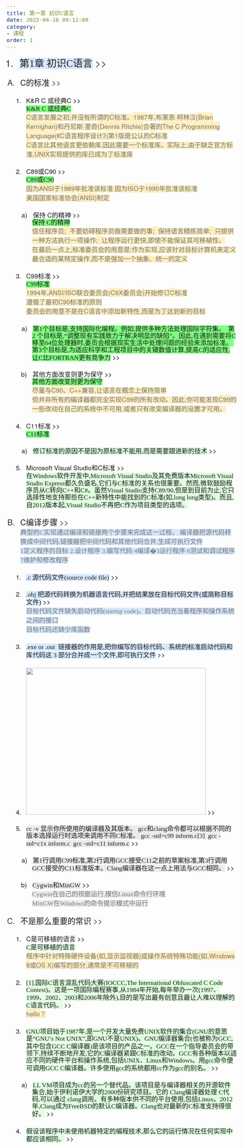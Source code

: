 ```yaml
---
title: 第一章 初识C语言
date: 2022-04-16 09:12:00
category: 
- 课程
order: 1
---
```


<html><head><meta http-equiv="Content-Type" content="text/html; charset=utf-8" /><meta http-equiv="Content-Style-Type" content="text/css" /><meta name="generator" content="Aspose.Words for .NET 22.1.0" /><title></title></head><body style="font-family:'Helvetica Neue'; font-size:13pt"><div><ol type="1" style="margin:0pt; padding-left:0pt"><li style="margin-left:20pt; line-height:110%; padding-left:6.5pt; font-size:20pt; color:#323232"><a name="_Ref4ECD515A"><span style="font-family:'Times New Roman'; background-color:#d6e8ff">第</span><span style="font-family:Georgia; background-color:#d6e8ff">1</span><span style="font-family:'Times New Roman'; background-color:#d6e8ff">章 初识</span><span style="font-family:Georgia; background-color:#d6e8ff">C</span><span style="font-family:'Times New Roman'; background-color:#d6e8ff">语言</span></a><a href="marginnote3app://note/D25E6F69-4398-4507-AFFD-6D6C4ECD515A" style="text-decoration:none"><span style="font-family:'Times New Roman'; color:#323232; -aw-import:spaces">&#xa0;</span><span style="color:#323232">&gt;&gt;</span></a><span style="-aw-bookmark-end:_Ref4ECD515A"></span></li></ol><p style="margin-top:0pt; margin-left:16pt; margin-bottom:0pt"><span style="color:#737373; -aw-import:ignore">&#xa0;</span></p><ol type="A" style="margin:0pt; padding-left:0pt"><li style="margin-left:21.5pt; line-height:110%; padding-left:6.5pt; font-size:16pt; color:#323232"><a name="_RefE2BA9BDF"><span>C</span><span style="font-family:'Times New Roman'">的标准</span></a><a href="marginnote3app://note/B4565C61-6184-4C97-B428-04A6E2BA9BDF" style="text-decoration:none"><span style="font-family:'Times New Roman'; color:#323232; -aw-import:spaces">&#xa0;</span><span style="color:#323232">&gt;&gt;</span></a><span style="-aw-bookmark-end:_RefE2BA9BDF"></span></li></ol><p style="margin-top:0pt; margin-left:28pt; margin-bottom:0pt"><span style="color:#737373; -aw-import:ignore">&#xa0;</span></p><ol type="1" style="margin:0pt; padding-left:0pt"><li style="margin-left:33.5pt; line-height:110%; padding-left:6.5pt"><a name="_RefD5042A37"><span>K&amp;R C </span><span style="font-family:'Times New Roman'">或经典</span><span>C</span></a><a href="marginnote3app://note/3596583F-6749-4A12-B408-AB43D5042A37" style="text-decoration:none"><span style="color:#000000; -aw-import:spaces">&#xa0;</span><span style="color:#000000">&gt;&gt;</span></a><br /><span style="font-family:Georgia; background-color:#7fff7f">K&amp;R C </span><span style="font-family:'Times New Roman'; background-color:#7fff7f">或经典</span><span style="font-family:Georgia; background-color:#7fff7f">C</span><span style="-aw-bookmark-end:_RefD5042A37"></span></li></ol><p style="margin-top:0pt; margin-left:40pt; margin-bottom:0pt"><span style="color:#737373; background-color:#ffeebf">C</span><span style="font-family:'Times New Roman'; color:#737373; background-color:#ffeebf">语言发展之初</span><span style="color:#737373; background-color:#ffeebf">,</span><span style="font-family:'Times New Roman'; color:#737373; background-color:#ffeebf">并没有所谓的</span><span style="color:#737373; background-color:#ffeebf">C</span><span style="font-family:'Times New Roman'; color:#737373; background-color:#ffeebf">标准。</span><span style="color:#737373; background-color:#ffeebf">1987</span><span style="font-family:'Times New Roman'; color:#737373; background-color:#ffeebf">年</span><span style="color:#737373; background-color:#ffeebf">,</span><span style="font-family:'Times New Roman'; color:#737373; background-color:#ffeebf">布莱恩</span><span style="color:#737373; background-color:#ffeebf">·</span><span style="font-family:'Times New Roman'; color:#737373; background-color:#ffeebf">柯林汉</span><span style="color:#737373; background-color:#ffeebf">(Brian Kernighan)</span><span style="font-family:'Times New Roman'; color:#737373; background-color:#ffeebf">和丹尼斯</span><span style="color:#737373; background-color:#ffeebf">·</span><span style="font-family:'Times New Roman'; color:#737373; background-color:#ffeebf">里奇</span><span style="color:#737373; background-color:#ffeebf">(Dennis Ritchie)</span><span style="font-family:'Times New Roman'; color:#737373; background-color:#ffeebf">合著的</span><span style="color:#737373; background-color:#ffeebf">The C Programming Language(</span><span style="font-family:'Times New Roman'; color:#737373; background-color:#ffeebf">《</span><span style="color:#737373; background-color:#ffeebf">C</span><span style="font-family:'Times New Roman'; color:#737373; background-color:#ffeebf">语言程序设计》</span><span style="color:#737373; background-color:#ffeebf">)</span><span style="font-family:'Times New Roman'; color:#737373; background-color:#ffeebf">第</span><span style="color:#737373; background-color:#ffeebf">1</span><span style="font-family:'Times New Roman'; color:#737373; background-color:#ffeebf">版是公认的</span><span style="color:#737373; background-color:#ffeebf">C</span><span style="font-family:'Times New Roman'; color:#737373; background-color:#ffeebf">标准</span><br /><span style="color:#737373; background-color:#ffeebf">C</span><span style="font-family:'Times New Roman'; color:#737373; background-color:#ffeebf">语言比其他语言更依赖库</span><span style="color:#737373; background-color:#ffeebf">,</span><span style="font-family:'Times New Roman'; color:#737373; background-color:#ffeebf">因此需要一个标准库。实际上</span><span style="color:#737373; background-color:#ffeebf">,</span><span style="font-family:'Times New Roman'; color:#737373; background-color:#ffeebf">由于缺乏官方标准</span><span style="color:#737373; background-color:#ffeebf">,UNIX</span><span style="font-family:'Times New Roman'; color:#737373; background-color:#ffeebf">实现提供的库已成为了标准库</span></p><p style="margin-top:0pt; margin-left:40pt; margin-bottom:0pt"><span style="color:#737373; -aw-import:ignore">&#xa0;</span></p><ol start="2" type="1" style="margin:0pt; padding-left:0pt"><li style="margin-left:33.5pt; line-height:110%; padding-left:6.5pt"><a name="_RefE8EA8F6D"><span>C89</span><span style="font-family:'Times New Roman'">或</span><span>C90</span></a><a href="marginnote3app://note/C616C18C-EAD5-48C7-83EA-98FEE8EA8F6D" style="text-decoration:none"><span style="color:#000000; -aw-import:spaces">&#xa0;</span><span style="color:#000000">&gt;&gt;</span></a><br /><span style="font-family:Georgia; background-color:#7fff7f">C89</span><span style="font-family:'Times New Roman'; background-color:#7fff7f">或</span><span style="font-family:Georgia; background-color:#7fff7f">C90</span><span style="-aw-bookmark-end:_RefE8EA8F6D"></span></li></ol><p style="margin-top:0pt; margin-left:40pt; margin-bottom:0pt"><span style="font-family:'Times New Roman'; color:#737373; background-color:#ffeebf">因为</span><span style="color:#737373; background-color:#ffeebf">ANSI</span><span style="font-family:'Times New Roman'; color:#737373; background-color:#ffeebf">于</span><span style="color:#737373; background-color:#ffeebf">1989</span><span style="font-family:'Times New Roman'; color:#737373; background-color:#ffeebf">年批准该标准 因为</span><span style="color:#737373; background-color:#ffeebf">ISO</span><span style="font-family:'Times New Roman'; color:#737373; background-color:#ffeebf">于</span><span style="color:#737373; background-color:#ffeebf">1990</span><span style="font-family:'Times New Roman'; color:#737373; background-color:#ffeebf">年批准该标准</span><br /><span style="font-family:'Times New Roman'; color:#737373; background-color:#ffeebf">美国国家标准协会</span><span style="color:#737373; background-color:#ffeebf">(ANSI)</span><span style="font-family:'Times New Roman'; color:#737373; background-color:#ffeebf">制定 </span></p><p style="margin-top:0pt; margin-left:40pt; margin-bottom:0pt"><span style="color:#737373; -aw-import:ignore">&#xa0;</span></p><p style="margin-top:0pt; margin-left:52pt; margin-bottom:0pt; text-indent:-21.6pt; line-height:110%; -aw-import:list-item; -aw-list-level-number:3; -aw-list-number-format:'%3)'; -aw-list-number-styles:'lowerLetter'; -aw-list-number-values:'1'; -aw-list-padding-sml:11.5pt"><span style="-aw-import:ignore"><span>a)</span><span style="width:11.5pt; font:7pt 'Times New Roman'; display:inline-block; -aw-import:spaces">&#xa0;&#xa0;&#xa0;&#xa0;&#xa0;&#xa0;&#xa0; </span></span><a name="_Ref44862C68"><span style="font-family:'Times New Roman'">保持 </span><span>C</span><span style="font-family:'Times New Roman'">的精神</span></a><a href="marginnote3app://note/12722B81-E00A-4EF6-B458-2E2544862C68" style="text-decoration:none"><span style="font-family:'Times New Roman'; color:#000000; -aw-import:spaces">&#xa0;</span><span style="color:#000000">&gt;&gt;</span></a><br /><span style="font-family:'Times New Roman'; background-color:#7fff7f">保持 </span><span style="font-family:Georgia; background-color:#7fff7f">C</span><span style="font-family:'Times New Roman'; background-color:#7fff7f">的精神</span><span style="-aw-bookmark-end:_Ref44862C68"></span></p><p style="margin-top:0pt; margin-left:52pt; margin-bottom:0pt"><span style="font-family:'Times New Roman'; color:#737373; background-color:#ffeebf">信任程序员</span><span style="color:#737373; background-color:#ffeebf">;</span><span style="color:#737373; background-color:#ffeebf; -aw-import:spaces">&#xa0; </span><span style="font-family:'Times New Roman'; color:#737373; background-color:#ffeebf">不要妨碍程序员做需要做的事</span><span style="color:#737373; background-color:#ffeebf">;</span><span style="color:#737373; background-color:#ffeebf; -aw-import:spaces">&#xa0; </span><span style="font-family:'Times New Roman'; color:#737373; background-color:#ffeebf">保持语言精练简单</span><span style="color:#737373; background-color:#ffeebf">;</span><span style="color:#737373; background-color:#ffeebf; -aw-import:spaces">&#xa0; </span><span style="font-family:'Times New Roman'; color:#737373; background-color:#ffeebf">只提供一种方法执行一项操作</span><span style="color:#737373; background-color:#ffeebf">;</span><span style="color:#737373; background-color:#ffeebf; -aw-import:spaces">&#xa0; </span><span style="font-family:'Times New Roman'; color:#737373; background-color:#ffeebf">让程序运行更快</span><span style="color:#737373; background-color:#ffeebf">,</span><span style="font-family:'Times New Roman'; color:#737373; background-color:#ffeebf">即使不能保证其可移植性。</span><br /><span style="font-family:'Times New Roman'; color:#737373; background-color:#ffeebf">在最后一点上</span><span style="color:#737373; background-color:#ffeebf">,</span><span style="font-family:'Times New Roman'; color:#737373; background-color:#ffeebf">标准委员会的用意是</span><span style="color:#737373; background-color:#ffeebf">:</span><span style="font-family:'Times New Roman'; color:#737373; background-color:#ffeebf">作为实现</span><span style="color:#737373; background-color:#ffeebf">,</span><span style="font-family:'Times New Roman'; color:#737373; background-color:#ffeebf">应该针对目标计算机来定义最合适的某特定操作</span><span style="color:#737373; background-color:#ffeebf">,</span><span style="font-family:'Times New Roman'; color:#737373; background-color:#ffeebf">而不是强加一个抽象、统一的定义</span></p><p style="margin-top:0pt; margin-left:52pt; margin-bottom:0pt"><span style="color:#737373; -aw-import:ignore">&#xa0;</span></p><ol start="3" type="1" style="margin:0pt; padding-left:0pt"><li style="margin-left:33.5pt; line-height:110%; padding-left:6.5pt"><a name="_Ref8D562617"><span>C99</span><span style="font-family:'Times New Roman'">标准</span></a><a href="marginnote3app://note/AC2F5A8E-45BD-4BFE-9DCC-56008D562617" style="text-decoration:none"><span style="font-family:'Times New Roman'; color:#000000; -aw-import:spaces">&#xa0;</span><span style="color:#000000">&gt;&gt;</span></a><br /><span style="font-family:Georgia; background-color:#7fff7f">C99</span><span style="font-family:'Times New Roman'; background-color:#7fff7f">标准</span><span style="-aw-bookmark-end:_Ref8D562617"></span></li></ol><p style="margin-top:0pt; margin-left:40pt; margin-bottom:0pt"><span style="color:#737373; background-color:#ffeebf">1994</span><span style="font-family:'Times New Roman'; color:#737373; background-color:#ffeebf">年</span><span style="color:#737373; background-color:#ffeebf">,ANSI/ISO</span><span style="font-family:'Times New Roman'; color:#737373; background-color:#ffeebf">联合委员会</span><span style="color:#737373; background-color:#ffeebf">(C9X</span><span style="font-family:'Times New Roman'; color:#737373; background-color:#ffeebf">委员会</span><span style="color:#737373; background-color:#ffeebf">)</span><span style="font-family:'Times New Roman'; color:#737373; background-color:#ffeebf">开始修订</span><span style="color:#737373; background-color:#ffeebf">C</span><span style="font-family:'Times New Roman'; color:#737373; background-color:#ffeebf">标准</span><br /><span style="font-family:'Times New Roman'; color:#737373; background-color:#ffeebf">遵循了最初</span><span style="color:#737373; background-color:#ffeebf">C90</span><span style="font-family:'Times New Roman'; color:#737373; background-color:#ffeebf">标准的原则</span><br /><span style="font-family:'Times New Roman'; color:#737373; background-color:#ffeebf">委员会的用意不是在</span><span style="color:#737373; background-color:#ffeebf">C</span><span style="font-family:'Times New Roman'; color:#737373; background-color:#ffeebf">语言中添加新特性</span><span style="color:#737373; background-color:#ffeebf">,</span><span style="font-family:'Times New Roman'; color:#737373; background-color:#ffeebf">而是为了达到新的目标</span></p><p style="margin-top:0pt; margin-left:40pt; margin-bottom:0pt"><span style="color:#737373; -aw-import:ignore">&#xa0;</span></p><p style="margin-top:0pt; margin-left:52pt; margin-bottom:0pt; text-indent:-21.6pt; line-height:110%; -aw-import:list-item; -aw-list-level-number:3; -aw-list-number-format:'%3)'; -aw-list-number-styles:'lowerLetter'; -aw-list-number-values:'1'; -aw-list-padding-sml:11.5pt"><span style="-aw-import:ignore"><span>a)</span><span style="width:11.5pt; font:7pt 'Times New Roman'; display:inline-block; -aw-import:spaces">&#xa0;&#xa0;&#xa0;&#xa0;&#xa0;&#xa0;&#xa0; </span></span><a name="_Ref22A32668"><span style="font-family:'Times New Roman'; background-color:#7fff7f">第</span><span style="font-family:Georgia; background-color:#7fff7f">1</span><span style="font-family:'Times New Roman'; background-color:#7fff7f">个目标是</span><span style="font-family:Georgia; background-color:#7fff7f">,</span><span style="font-family:'Times New Roman'; background-color:#7fff7f">支持国际化编程。例如</span><span style="font-family:Georgia; background-color:#7fff7f">,</span><span style="font-family:'Times New Roman'; background-color:#7fff7f">提供多种方法处理国际字符集。</span><span style="font-family:'Times New Roman'; background-color:#7fff7f; -aw-import:spaces">&#xa0; </span><span style="font-family:'Times New Roman'; background-color:#7fff7f">第</span><span style="font-family:Georgia; background-color:#7fff7f">2 </span><span style="font-family:'Times New Roman'; background-color:#7fff7f">个目标是</span><span style="font-family:Georgia; background-color:#7fff7f">,“</span><span style="font-family:'Times New Roman'; background-color:#7fff7f">调整现有实践致力于解决明显的缺陷</span><span style="font-family:Georgia; background-color:#7fff7f">”</span><span style="font-family:'Times New Roman'; background-color:#7fff7f">。因此</span><span style="font-family:Georgia; background-color:#7fff7f">,</span><span style="font-family:'Times New Roman'; background-color:#7fff7f">在遇到需要将</span><span style="font-family:Georgia; background-color:#7fff7f">C </span><span style="font-family:'Times New Roman'; background-color:#7fff7f">移至</span><span style="font-family:Georgia; background-color:#7fff7f">64</span><span style="font-family:'Times New Roman'; background-color:#7fff7f">位处理器时</span><span style="font-family:Georgia; background-color:#7fff7f">,</span><span style="font-family:'Times New Roman'; background-color:#7fff7f">委员会根据现实生活中处理问题的经验来添加标准。</span><span style="font-family:'Times New Roman'; background-color:#7fff7f; -aw-import:spaces">&#xa0; </span><span style="font-family:'Times New Roman'; background-color:#7fff7f">第</span><span style="font-family:Georgia; background-color:#7fff7f">3</span><span style="font-family:'Times New Roman'; background-color:#7fff7f">个目标是</span><span style="font-family:Georgia; background-color:#7fff7f">,</span><span style="font-family:'Times New Roman'; background-color:#7fff7f">为适应科学和工程项目中的关键数值计算</span><span style="font-family:Georgia; background-color:#7fff7f">,</span><span style="font-family:'Times New Roman'; background-color:#7fff7f">提高</span><span style="font-family:Georgia; background-color:#7fff7f">C</span><span style="font-family:'Times New Roman'; background-color:#7fff7f">的适应性</span><span style="font-family:Georgia; background-color:#7fff7f">, </span><span style="font-family:'Times New Roman'; background-color:#7fff7f">让</span><span style="font-family:Georgia; background-color:#7fff7f">C</span><span style="font-family:'Times New Roman'; background-color:#7fff7f">比</span><span style="font-family:Georgia; background-color:#7fff7f">FORTRAN</span><span style="font-family:'Times New Roman'; background-color:#7fff7f">更有竞争力</span></a><a href="marginnote3app://note/D2CD832F-B02E-473A-811A-B1EA22A32668" style="text-decoration:none"><span style="font-family:'Times New Roman'; color:#000000; -aw-import:spaces">&#xa0;</span><span style="color:#000000">&gt;&gt;</span></a><span style="-aw-bookmark-end:_Ref22A32668"></span></p><p style="margin-top:0pt; margin-left:52pt; margin-bottom:0pt"><span style="color:#737373; -aw-import:ignore">&#xa0;</span></p><p style="margin-top:0pt; margin-left:52pt; margin-bottom:0pt; text-indent:-22.33pt; line-height:110%; -aw-import:list-item; -aw-list-level-number:3; -aw-list-number-format:'%3)'; -aw-list-number-styles:'lowerLetter'; -aw-list-number-values:'2'; -aw-list-padding-sml:11.5pt"><span style="-aw-import:ignore"><span>b)</span><span style="width:11.5pt; font:7pt 'Times New Roman'; display:inline-block; -aw-import:spaces">&#xa0;&#xa0;&#xa0;&#xa0;&#xa0;&#xa0;&#xa0; </span></span><a name="_Ref8CD19E2C"><span style="font-family:'Times New Roman'">其他方面改变则更为保守</span></a><a href="marginnote3app://note/ABA0A418-9E71-4724-8256-A46B8CD19E2C" style="text-decoration:none"><span style="font-family:'Times New Roman'; color:#000000; -aw-import:spaces">&#xa0;</span><span style="color:#000000">&gt;&gt;</span></a><br /><span style="font-family:'Times New Roman'; background-color:#7fff7f">其他方面改变则更为保守</span><span style="-aw-bookmark-end:_Ref8CD19E2C"></span></p><p style="margin-top:0pt; margin-left:52pt; margin-bottom:0pt"><span style="font-family:'Times New Roman'; color:#737373; background-color:#ffeebf">尽量与</span><span style="color:#737373; background-color:#ffeebf">C90</span><span style="font-family:'Times New Roman'; color:#737373; background-color:#ffeebf">、</span><span style="color:#737373; background-color:#ffeebf">C++</span><span style="font-family:'Times New Roman'; color:#737373; background-color:#ffeebf">兼容</span><span style="color:#737373; background-color:#ffeebf">,</span><span style="font-family:'Times New Roman'; color:#737373; background-color:#ffeebf">让语言在概念上保持简单</span><br /><span style="font-family:'Times New Roman'; color:#737373; background-color:#ffeebf">但并非所有的编译器都完全实现</span><span style="color:#737373; background-color:#ffeebf">C99</span><span style="font-family:'Times New Roman'; color:#737373; background-color:#ffeebf">的所有改动。因此</span><span style="color:#737373; background-color:#ffeebf">,</span><span style="font-family:'Times New Roman'; color:#737373; background-color:#ffeebf">你可能发现</span><span style="color:#737373; background-color:#ffeebf">C99</span><span style="font-family:'Times New Roman'; color:#737373; background-color:#ffeebf">的一些改动在自己的系统中不可用</span><span style="color:#737373; background-color:#ffeebf">,</span><span style="font-family:'Times New Roman'; color:#737373; background-color:#ffeebf">或者只有改变编译器的设置才可用。</span></p><p style="margin-top:0pt; margin-left:52pt; margin-bottom:0pt"><span style="color:#737373; -aw-import:ignore">&#xa0;</span></p><ol start="4" type="1" style="margin:0pt; padding-left:0pt"><li style="margin-left:33.5pt; line-height:110%; padding-left:6.5pt"><a name="_Ref4C73ECB9"><span>C11</span><span style="font-family:'Times New Roman'">标准</span></a><a href="marginnote3app://note/671AF0B7-B531-4D78-AC85-0AF64C73ECB9" style="text-decoration:none"><span style="font-family:'Times New Roman'; color:#000000; -aw-import:spaces">&#xa0;</span><span style="color:#000000">&gt;&gt;</span></a><br /><span style="font-family:Georgia; background-color:#7fff7f">C11</span><span style="font-family:'Times New Roman'; background-color:#7fff7f">标准</span><span style="-aw-bookmark-end:_Ref4C73ECB9"></span></li></ol><p style="margin-top:0pt; margin-left:40pt; margin-bottom:0pt"><span style="color:#737373; -aw-import:ignore">&#xa0;</span></p><p style="margin-top:0pt; margin-left:52pt; margin-bottom:0pt; text-indent:-21.6pt; line-height:110%; -aw-import:list-item; -aw-list-level-number:3; -aw-list-number-format:'%3)'; -aw-list-number-styles:'lowerLetter'; -aw-list-number-values:'1'; -aw-list-padding-sml:11.5pt"><span style="-aw-import:ignore"><span>a)</span><span style="width:11.5pt; font:7pt 'Times New Roman'; display:inline-block; -aw-import:spaces">&#xa0;&#xa0;&#xa0;&#xa0;&#xa0;&#xa0;&#xa0; </span></span><a name="_Ref296754F9"><span style="font-family:'Times New Roman'; background-color:#deffde">修订标准的原因不是因为原标准不能用</span><span style="font-family:Georgia; background-color:#deffde">,</span><span style="font-family:'Times New Roman'; background-color:#deffde">而是需要跟进新的技术</span></a><a href="marginnote3app://note/E8159A94-4208-4D66-BA62-8B4D296754F9" style="text-decoration:none"><span style="font-family:'Times New Roman'; color:#000000; -aw-import:spaces">&#xa0;</span><span style="color:#000000">&gt;&gt;</span></a><span style="-aw-bookmark-end:_Ref296754F9"></span></p><p style="margin-top:0pt; margin-left:52pt; margin-bottom:0pt"><span style="color:#737373; -aw-import:ignore">&#xa0;</span></p><ol start="5" type="1" style="margin:0pt; padding-left:0pt"><li style="margin-left:33.5pt; line-height:110%; padding-left:6.5pt"><a name="_Ref01445F26"><span>Microsoft Visual Studio</span><span style="font-family:'Times New Roman'">和</span><span>C</span><span style="font-family:'Times New Roman'">标准</span></a><a href="marginnote3app://note/5583E467-0C00-4159-BFFB-662A01445F26" style="text-decoration:none"><span style="font-family:'Times New Roman'; color:#000000; -aw-import:spaces">&#xa0;</span><span style="color:#000000">&gt;&gt;</span></a><br /><span style="font-family:'Times New Roman'; background-color:#deffde">在</span><span style="font-family:Georgia; background-color:#deffde">Windows</span><span style="font-family:'Times New Roman'; background-color:#deffde">软件开发中</span><span style="font-family:Georgia; background-color:#deffde">,Microsoft Visual Studio</span><span style="font-family:'Times New Roman'; background-color:#deffde">及其免费版本</span><span style="font-family:Georgia; background-color:#deffde">Microsoft Visual Studio Express</span><span style="font-family:'Times New Roman'; background-color:#deffde">都久负盛名</span><span style="font-family:Georgia; background-color:#deffde">,</span><span style="font-family:'Times New Roman'; background-color:#deffde">它们与</span><span style="font-family:Georgia; background-color:#deffde">C</span><span style="font-family:'Times New Roman'; background-color:#deffde">标准的关系也很重要。然而</span><span style="font-family:Georgia; background-color:#deffde">,</span><span style="font-family:'Times New Roman'; background-color:#deffde">微软鼓励程序员从</span><span style="font-family:Georgia; background-color:#deffde">C</span><span style="font-family:'Times New Roman'; background-color:#deffde">转向</span><span style="font-family:Georgia; background-color:#deffde">C++</span><span style="font-family:'Times New Roman'; background-color:#deffde">和</span><span style="font-family:Georgia; background-color:#deffde">C#</span><span style="font-family:'Times New Roman'; background-color:#deffde">。虽然</span><span style="font-family:Georgia; background-color:#deffde">Visual Studio</span><span style="font-family:'Times New Roman'; background-color:#deffde">支持</span><span style="font-family:Georgia; background-color:#deffde">C89/90,</span><span style="font-family:'Times New Roman'; background-color:#deffde">但是到目前为止</span><span style="font-family:Georgia; background-color:#deffde">,</span><span style="font-family:'Times New Roman'; background-color:#deffde">它只选择性地支持那些在</span><span style="font-family:Georgia; background-color:#deffde">C++</span><span style="font-family:'Times New Roman'; background-color:#deffde">新特性中能找到的</span><span style="font-family:Georgia; background-color:#deffde">C</span><span style="font-family:'Times New Roman'; background-color:#deffde">标准</span><span style="font-family:Georgia; background-color:#deffde">(</span><span style="font-family:'Times New Roman'; background-color:#deffde">如</span><span style="font-family:Georgia; background-color:#deffde">,long long</span><span style="font-family:'Times New Roman'; background-color:#deffde">类型</span><span style="font-family:Georgia; background-color:#deffde">)</span><span style="font-family:'Times New Roman'; background-color:#deffde">。而且</span><span style="font-family:Georgia; background-color:#deffde">,</span><span style="font-family:'Times New Roman'; background-color:#deffde">自</span><span style="font-family:Georgia; background-color:#deffde">2012</span><span style="font-family:'Times New Roman'; background-color:#deffde">版本起</span><span style="font-family:Georgia; background-color:#deffde">,Visual Studio</span><span style="font-family:'Times New Roman'; background-color:#deffde">不再把</span><span style="font-family:Georgia; background-color:#deffde">C</span><span style="font-family:'Times New Roman'; background-color:#deffde">作为项目类型的选项。</span><span style="-aw-bookmark-end:_Ref01445F26"></span></li></ol><p style="margin-top:0pt; margin-left:40pt; margin-bottom:0pt"><span style="color:#737373; -aw-import:ignore">&#xa0;</span></p><ol start="2" type="A" style="margin:0pt; padding-left:0pt"><li style="margin-left:21.5pt; line-height:110%; padding-left:6.5pt; font-size:16pt; color:#323232"><a name="_RefFC93B608"><span>C</span><span style="font-family:'Times New Roman'">编译步骤</span></a><a href="marginnote3app://note/B0A90A94-32FE-4074-994E-A4DEFC93B608" style="text-decoration:none"><span style="font-family:'Times New Roman'; color:#323232; -aw-import:spaces">&#xa0;</span><span style="color:#323232">&gt;&gt;</span></a><span style="-aw-bookmark-end:_RefFC93B608"></span></li></ol><p style="margin-top:0pt; margin-left:28pt; margin-bottom:0pt"><span style="font-family:'Times New Roman'; color:#737373; background-color:#d6e8ff">典型的</span><span style="font-family:Georgia; color:#737373; background-color:#d6e8ff">C</span><span style="font-family:'Times New Roman'; color:#737373; background-color:#d6e8ff">实现通过编译和链接两个步骤来完成这一过程。 编译器把源代码转换成中间代码</span><span style="font-family:Georgia; color:#737373; background-color:#d6e8ff">,</span><span style="font-family:'Times New Roman'; color:#737373; background-color:#d6e8ff">链接器把中间代码和其他代码合并</span><span style="font-family:Georgia; color:#737373; background-color:#d6e8ff">,</span><span style="font-family:'Times New Roman'; color:#737373; background-color:#d6e8ff">生成可执行文件</span><br /><span style="font-family:Georgia; color:#737373; background-color:#d6e8ff">1</span><span style="font-family:'Times New Roman'; color:#737373; background-color:#d6e8ff">定义程序的目标 </span><span style="font-family:Georgia; color:#737373; background-color:#d6e8ff">2.</span><span style="font-family:'Times New Roman'; color:#737373; background-color:#d6e8ff">设计程序 </span><span style="font-family:Georgia; color:#737373; background-color:#d6e8ff">3.</span><span style="font-family:'Times New Roman'; color:#737373; background-color:#d6e8ff">编写代码 </span><span style="font-family:Georgia; color:#737373; background-color:#d6e8ff">4</span><span style="font-family:'Times New Roman'; color:#737373; background-color:#d6e8ff">编译</span><span style="font-family:Georgia; color:#737373; background-color:#d6e8ff">�5</span><span style="font-family:'Times New Roman'; color:#737373; background-color:#d6e8ff">运行程序 </span><span style="font-family:Georgia; color:#737373; background-color:#d6e8ff">6</span><span style="font-family:'Times New Roman'; color:#737373; background-color:#d6e8ff">测试和调试程序 </span><span style="font-family:Georgia; color:#737373; background-color:#d6e8ff">7</span><span style="font-family:'Times New Roman'; color:#737373; background-color:#d6e8ff">维护和修改程序</span></p><p style="margin-top:0pt; margin-left:28pt; margin-bottom:0pt"><span style="color:#737373; -aw-import:ignore">&#xa0;</span></p><ol type="1" style="margin:0pt; padding-left:0pt"><li style="margin-left:33.5pt; line-height:110%; padding-left:6.5pt"><a name="_RefDBD7A671"><span style="font-family:Georgia; background-color:#d6e8ff">.c </span><span style="font-family:'Times New Roman'; background-color:#d6e8ff">源代码文件</span><span style="font-family:Georgia; background-color:#d6e8ff">(source code file)</span></a><a href="marginnote3app://note/9DB19C8C-3063-4EAA-8904-6084DBD7A671" style="text-decoration:none"><span style="color:#000000; -aw-import:spaces">&#xa0;</span><span style="color:#000000">&gt;&gt;</span></a><span style="-aw-bookmark-end:_RefDBD7A671"></span></li></ol><p style="margin-top:0pt; margin-left:40pt; margin-bottom:0pt"><span style="color:#737373; -aw-import:ignore">&#xa0;</span></p><ol start="2" type="1" style="margin:0pt; padding-left:0pt"><li style="margin-left:33.5pt; line-height:110%; padding-left:6.5pt"><a name="_Ref31C72CBA"><span style="font-family:Georgia; background-color:#d6e8ff">.obj </span><span style="font-family:'Times New Roman'; background-color:#d6e8ff">把源代码转换为机器语言代码</span><span style="font-family:Georgia; background-color:#d6e8ff">,</span><span style="font-family:'Times New Roman'; background-color:#d6e8ff">并把结果放在目标代码文件</span><span style="font-family:Georgia; background-color:#d6e8ff">(</span><span style="font-family:'Times New Roman'; background-color:#d6e8ff">或简称目标文件</span><span style="font-family:Georgia; background-color:#d6e8ff">)</span></a><a href="marginnote3app://note/F2A6F3DD-4208-42BC-A9DB-1E3B31C72CBA" style="text-decoration:none"><span style="color:#000000; -aw-import:spaces">&#xa0;</span><span style="color:#000000">&gt;&gt;</span></a><span style="-aw-bookmark-end:_Ref31C72CBA"></span></li></ol><p style="margin-top:0pt; margin-left:40pt; margin-bottom:0pt"><span style="font-family:'Times New Roman'; color:#737373; background-color:#d6e8ff">目标代码文件缺失启动代码</span><span style="font-family:Georgia; color:#737373; background-color:#d6e8ff">(startup code)</span><span style="font-family:'Times New Roman'; color:#737373; background-color:#d6e8ff">。启动代码充当着程序和操作系统之间的接口</span><br /><span style="font-family:'Times New Roman'; color:#737373; background-color:#d6e8ff">目标代码还缺少库函数</span></p><p style="margin-top:0pt; margin-left:40pt; margin-bottom:0pt"><span style="color:#737373; -aw-import:ignore">&#xa0;</span></p><ol start="3" type="1" style="margin:0pt; padding-left:0pt"><li style="margin-left:33.5pt; line-height:110%; padding-left:6.5pt"><a name="_Ref2539A5EA"><span style="font-family:Georgia; background-color:#d6e8ff">.exe or .out</span><span style="font-family:Georgia; background-color:#d6e8ff; -aw-import:spaces">&#xa0; </span><span style="font-family:'Times New Roman'; background-color:#d6e8ff">链接器的作用是</span><span style="font-family:Georgia; background-color:#d6e8ff">,</span><span style="font-family:'Times New Roman'; background-color:#d6e8ff">把你编写的目标代码、系统的标准启动代码和库代码这 </span><span style="font-family:Georgia; background-color:#d6e8ff">3 </span><span style="font-family:'Times New Roman'; background-color:#d6e8ff">部分合并成一个文件</span><span style="font-family:Georgia; background-color:#d6e8ff">,</span><span style="font-family:'Times New Roman'; background-color:#d6e8ff">即可执行文件</span></a><a href="marginnote3app://note/E3B3A70C-9E9B-40D4-AC1F-3E322539A5EA" style="text-decoration:none"><span style="font-family:'Times New Roman'; color:#000000; -aw-import:spaces">&#xa0;</span><span style="color:#000000">&gt;&gt;</span></a><span style="-aw-bookmark-end:_Ref2539A5EA"></span></li></ol><p style="margin-top:0pt; margin-left:40pt; margin-bottom:0pt"><span style="color:#737373; -aw-import:ignore">&#xa0;</span></p><ol start="4" type="1" style="margin:0pt; padding-left:0pt"><li style="margin-left:33.5pt; line-height:110%; padding-left:6.5pt"><a name="_Ref2FF91C65"><img src="https://static.ooowl.fun/directlink/1/%E5%8D%9A%E5%AE%A2%E7%9A%84static%E6%96%87%E4%BB%B6/CPrimerPlus/1/%E7%AC%AC%E4%B8%80%E7%AB%A0%20%E5%88%9D%E8%AF%86C%E8%AF%AD%E8%A8%80-images-1.png" width="486" height="397" alt="" style="-aw-left-pos:0pt; -aw-rel-hpos:column; -aw-rel-vpos:paragraph; -aw-top-pos:0pt; -aw-wrap-type:inline" /></a><a href="marginnote3app://note/748B4CE7-11AE-4102-AC9D-3B0C2FF91C65" style="text-decoration:none"><span style="color:#000000; -aw-import:spaces">&#xa0;</span><span style="color:#000000">&gt;&gt;</span></a><span style="-aw-bookmark-end:_Ref2FF91C65"></span></li></ol><p style="margin-top:0pt; margin-left:40pt; margin-bottom:0pt"><span style="color:#737373; -aw-import:ignore">&#xa0;</span></p><ol start="5" type="1" style="margin:0pt; padding-left:0pt"><li style="margin-left:33.5pt; line-height:110%; padding-left:6.5pt"><a name="_RefC03E5B9F"><span style="font-family:Georgia; background-color:#ececec">cc -v </span><span style="font-family:'Times New Roman'; background-color:#ececec">显示你所使用的编译器及其版本。 </span><span style="font-family:Georgia; background-color:#ececec">gcc</span><span style="font-family:'Times New Roman'; background-color:#ececec">和</span><span style="font-family:Georgia; background-color:#ececec">clang</span><span style="font-family:'Times New Roman'; background-color:#ececec">命令都可以根据不同的版本选择运行时选项来调用不同</span><span style="font-family:Georgia; background-color:#ececec">C</span><span style="font-family:'Times New Roman'; background-color:#ececec">标准。 </span><span style="font-family:Georgia; background-color:#ececec">gcc -std=c99 inform.c[3]</span><span style="font-family:Georgia; background-color:#ececec; -aw-import:spaces">&#xa0; </span><span style="font-family:Georgia; background-color:#ececec">gcc -std=c1x inform.c</span><span style="font-family:Georgia; background-color:#ececec; -aw-import:spaces">&#xa0; </span><span style="font-family:Georgia; background-color:#ececec">gcc -std=c11 inform.c</span></a><a href="marginnote3app://note/A3D40A06-4A1E-4A40-951D-97ADC03E5B9F" style="text-decoration:none"><span style="color:#000000; -aw-import:spaces">&#xa0;</span><span style="color:#000000">&gt;&gt;</span></a><span style="-aw-bookmark-end:_RefC03E5B9F"></span></li></ol><p style="margin-top:0pt; margin-left:40pt; margin-bottom:0pt"><span style="color:#737373; -aw-import:ignore">&#xa0;</span></p><p style="margin-top:0pt; margin-left:52pt; margin-bottom:0pt; text-indent:-21.6pt; line-height:110%; -aw-import:list-item; -aw-list-level-number:3; -aw-list-number-format:'%3)'; -aw-list-number-styles:'lowerLetter'; -aw-list-number-values:'1'; -aw-list-padding-sml:11.5pt"><span style="-aw-import:ignore"><span>a)</span><span style="width:11.5pt; font:7pt 'Times New Roman'; display:inline-block; -aw-import:spaces">&#xa0;&#xa0;&#xa0;&#xa0;&#xa0;&#xa0;&#xa0; </span></span><a name="_RefE8EB6A3B"><span style="font-family:'Times New Roman'; background-color:#ececec">第</span><span style="font-family:Georgia; background-color:#ececec">1</span><span style="font-family:'Times New Roman'; background-color:#ececec">行调用</span><span style="font-family:Georgia; background-color:#ececec">C99</span><span style="font-family:'Times New Roman'; background-color:#ececec">标准</span><span style="font-family:Georgia; background-color:#ececec">,</span><span style="font-family:'Times New Roman'; background-color:#ececec">第</span><span style="font-family:Georgia; background-color:#ececec">2</span><span style="font-family:'Times New Roman'; background-color:#ececec">行调用</span><span style="font-family:Georgia; background-color:#ececec">GCC</span><span style="font-family:'Times New Roman'; background-color:#ececec">接受</span><span style="font-family:Georgia; background-color:#ececec">C11</span><span style="font-family:'Times New Roman'; background-color:#ececec">之前的草案标准</span><span style="font-family:Georgia; background-color:#ececec">,</span><span style="font-family:'Times New Roman'; background-color:#ececec">第</span><span style="font-family:Georgia; background-color:#ececec">3</span><span style="font-family:'Times New Roman'; background-color:#ececec">行调用</span><span style="font-family:Georgia; background-color:#ececec">GCC</span><span style="font-family:'Times New Roman'; background-color:#ececec">接受的</span><span style="font-family:Georgia; background-color:#ececec">C11</span><span style="font-family:'Times New Roman'; background-color:#ececec">标准版本。</span><span style="font-family:Georgia; background-color:#ececec">Clang</span><span style="font-family:'Times New Roman'; background-color:#ececec">编译器在这一点上用法与</span><span style="font-family:Georgia; background-color:#ececec">GCC</span><span style="font-family:'Times New Roman'; background-color:#ececec">相同。</span></a><a href="marginnote3app://note/A2880D2C-7A6A-41F0-A527-98C4E8EB6A3B" style="text-decoration:none"><span style="font-family:'Times New Roman'; color:#000000; -aw-import:spaces">&#xa0;</span><span style="color:#000000">&gt;&gt;</span></a><span style="-aw-bookmark-end:_RefE8EB6A3B"></span></p><p style="margin-top:0pt; margin-left:52pt; margin-bottom:0pt"><span style="color:#737373; -aw-import:ignore">&#xa0;</span></p><p style="margin-top:0pt; margin-left:52pt; margin-bottom:0pt; text-indent:-22.33pt; line-height:110%; -aw-import:list-item; -aw-list-level-number:3; -aw-list-number-format:'%3)'; -aw-list-number-styles:'lowerLetter'; -aw-list-number-values:'2'; -aw-list-padding-sml:11.5pt"><span style="-aw-import:ignore"><span>b)</span><span style="width:11.5pt; font:7pt 'Times New Roman'; display:inline-block; -aw-import:spaces">&#xa0;&#xa0;&#xa0;&#xa0;&#xa0;&#xa0;&#xa0; </span></span><a name="_Ref56913FE4"><span style="font-family:Georgia; background-color:#ececec">Cygwin</span><span style="font-family:'Times New Roman'; background-color:#ececec">和</span><span style="font-family:Georgia; background-color:#ececec">MinGW</span></a><a href="marginnote3app://note/652F5657-23B2-45A6-9B49-E7A256913FE4" style="text-decoration:none"><span style="color:#000000; -aw-import:spaces">&#xa0;</span><span style="color:#000000">&gt;&gt;</span></a><span style="-aw-bookmark-end:_Ref56913FE4"></span></p><p style="margin-top:0pt; margin-left:52pt; margin-bottom:0pt"><span style="font-family:Georgia; color:#737373; background-color:#ececec">Cygwin</span><span style="font-family:'Times New Roman'; color:#737373; background-color:#ececec">在自己的视窗运行</span><span style="font-family:Georgia; color:#737373; background-color:#ececec">,</span><span style="font-family:'Times New Roman'; color:#737373; background-color:#ececec">模仿</span><span style="font-family:Georgia; color:#737373; background-color:#ececec">Linux</span><span style="font-family:'Times New Roman'; color:#737373; background-color:#ececec">命令行环境</span><br /><span style="font-family:Georgia; color:#737373; background-color:#ececec">MinGW</span><span style="font-family:'Times New Roman'; color:#737373; background-color:#ececec">在</span><span style="font-family:Georgia; color:#737373; background-color:#ececec">Windows</span><span style="font-family:'Times New Roman'; color:#737373; background-color:#ececec">的命令提示模式中运行</span></p><p style="margin-top:0pt; margin-left:52pt; margin-bottom:0pt"><span style="color:#737373; -aw-import:ignore">&#xa0;</span></p><ol start="3" type="A" style="margin:0pt; padding-left:0pt"><li style="margin-left:21.5pt; line-height:110%; padding-left:6.5pt; font-size:16pt; color:#323232"><a name="_Ref93F8D112"><span style="font-family:'Times New Roman'">不是那么重要的常识</span></a><a href="marginnote3app://note/3DDFF915-A5B4-41CA-83BE-D9CF93F8D112" style="text-decoration:none"><span style="font-family:'Times New Roman'; color:#323232; -aw-import:spaces">&#xa0;</span><span style="color:#323232">&gt;&gt;</span></a><span style="-aw-bookmark-end:_Ref93F8D112"></span></li></ol><p style="margin-top:0pt; margin-left:28pt; margin-bottom:0pt"><span style="color:#737373; -aw-import:ignore">&#xa0;</span></p><ol type="1" style="margin:0pt; padding-left:0pt"><li style="margin-left:33.5pt; line-height:110%; padding-left:6.5pt"><a name="_Ref0CB38A5A"><span>C</span><span style="font-family:'Times New Roman'">是可移植的语言</span></a><a href="marginnote3app://note/A2D2ACEF-FF4A-4E40-8FFE-CC970CB38A5A" style="text-decoration:none"><span style="font-family:'Times New Roman'; color:#000000; -aw-import:spaces">&#xa0;</span><span style="color:#000000">&gt;&gt;</span></a><br /><span style="font-family:Georgia; background-color:#deffde">C</span><span style="font-family:'Times New Roman'; background-color:#deffde">是可移植的语言</span><span style="-aw-bookmark-end:_Ref0CB38A5A"></span></li></ol><p style="margin-top:0pt; margin-left:40pt; margin-bottom:0pt"><span style="font-family:'Times New Roman'; color:#737373; background-color:#ffeebf">程序中针对特殊硬件设备</span><span style="color:#737373; background-color:#ffeebf">(</span><span style="font-family:'Times New Roman'; color:#737373; background-color:#ffeebf">如</span><span style="color:#737373; background-color:#ffeebf">,</span><span style="font-family:'Times New Roman'; color:#737373; background-color:#ffeebf">显示监视器</span><span style="color:#737373; background-color:#ffeebf">)</span><span style="font-family:'Times New Roman'; color:#737373; background-color:#ffeebf">或操作系统特殊功能</span><span style="color:#737373; background-color:#ffeebf">(</span><span style="font-family:'Times New Roman'; color:#737373; background-color:#ffeebf">如</span><span style="color:#737373; background-color:#ffeebf">,Windows 8</span><span style="font-family:'Times New Roman'; color:#737373; background-color:#ffeebf">或</span><span style="color:#737373; background-color:#ffeebf">OS X)</span><span style="font-family:'Times New Roman'; color:#737373; background-color:#ffeebf">编写的部分</span><span style="color:#737373; background-color:#ffeebf">,</span><span style="font-family:'Times New Roman'; color:#737373; background-color:#ffeebf">通常是不可移植的</span></p><p style="margin-top:0pt; margin-left:40pt; margin-bottom:0pt"><span style="color:#737373; -aw-import:ignore">&#xa0;</span></p><ol start="2" type="1" style="margin:0pt; padding-left:0pt"><li style="margin-left:33.5pt; line-height:110%; padding-left:6.5pt"><a name="_RefC6D88CE2"><span style="font-family:Georgia; background-color:#deffde">[1].</span><span style="font-family:'Times New Roman'; background-color:#deffde">国际</span><span style="font-family:Georgia; background-color:#deffde">C</span><span style="font-family:'Times New Roman'; background-color:#deffde">语言混乱代码大赛</span><span style="font-family:Georgia; background-color:#deffde">(IOCCC,The International Obfuscated C Code Contest)</span><span style="font-family:'Times New Roman'; background-color:#deffde">。这是一项国际编程赛事</span><span style="font-family:Georgia; background-color:#deffde">,</span><span style="font-family:'Times New Roman'; background-color:#deffde">从</span><span style="font-family:Georgia; background-color:#deffde">1984</span><span style="font-family:'Times New Roman'; background-color:#deffde">年开始</span><span style="font-family:Georgia; background-color:#deffde">,</span><span style="font-family:'Times New Roman'; background-color:#deffde">每年举办一次</span><span style="font-family:Georgia; background-color:#deffde">(1997</span><span style="font-family:'Times New Roman'; background-color:#deffde">、</span><span style="font-family:Georgia; background-color:#deffde">1999</span><span style="font-family:'Times New Roman'; background-color:#deffde">、</span><span style="font-family:Georgia; background-color:#deffde">2002</span><span style="font-family:'Times New Roman'; background-color:#deffde">、</span><span style="font-family:Georgia; background-color:#deffde">2003</span><span style="font-family:'Times New Roman'; background-color:#deffde">和</span><span style="font-family:Georgia; background-color:#deffde">2006</span><span style="font-family:'Times New Roman'; background-color:#deffde">年除外</span><span style="font-family:Georgia; background-color:#deffde">),</span><span style="font-family:'Times New Roman'; background-color:#deffde">目的是写出最有创意且最让人难以理解的</span><span style="font-family:Georgia; background-color:#deffde">C</span><span style="font-family:'Times New Roman'; background-color:#deffde">语言代码。</span></a><a href="marginnote3app://note/CAC122EC-C011-4391-8AB8-5F14C6D88CE2" style="text-decoration:none"><span style="font-family:'Times New Roman'; color:#000000; -aw-import:spaces">&#xa0;</span><span style="color:#000000">&gt;&gt;</span></a><span style="-aw-bookmark-end:_RefC6D88CE2"></span></li></ol><p style="margin-top:0pt; margin-left:40pt; margin-bottom:0pt"><span style="color:#737373; background-color:#ffeebf">hello</span><span style="font-family:'Times New Roman'; color:#737373; background-color:#ffeebf">？</span></p><p style="margin-top:0pt; margin-left:40pt; margin-bottom:0pt"><span style="color:#737373; -aw-import:ignore">&#xa0;</span></p><ol start="3" type="1" style="margin:0pt; padding-left:0pt"><li style="margin-left:33.5pt; line-height:110%; padding-left:6.5pt"><a name="_Ref99163FA4"><span style="font-family:Georgia; background-color:#deffde">GNU</span><span style="font-family:'Times New Roman'; background-color:#deffde">项目始于</span><span style="font-family:Georgia; background-color:#deffde">1987</span><span style="font-family:'Times New Roman'; background-color:#deffde">年</span><span style="font-family:Georgia; background-color:#deffde">,</span><span style="font-family:'Times New Roman'; background-color:#deffde">是一个开发大量免费</span><span style="font-family:Georgia; background-color:#deffde">UNIX</span><span style="font-family:'Times New Roman'; background-color:#deffde">软件的集合</span><span style="font-family:Georgia; background-color:#deffde">(GNU</span><span style="font-family:'Times New Roman'; background-color:#deffde">的意思是</span><span style="font-family:Georgia; background-color:#deffde">“GNU’s Not UNIX”,</span><span style="font-family:'Times New Roman'; background-color:#deffde">即</span><span style="font-family:Georgia; background-color:#deffde">GNU</span><span style="font-family:'Times New Roman'; background-color:#deffde">不是</span><span style="font-family:Georgia; background-color:#deffde">UNIX)</span><span style="font-family:'Times New Roman'; background-color:#deffde">。</span><span style="font-family:Georgia; background-color:#deffde">GNU</span><span style="font-family:'Times New Roman'; background-color:#deffde">编译器集合</span><span style="font-family:Georgia; background-color:#deffde">(</span><span style="font-family:'Times New Roman'; background-color:#deffde">也被称为</span><span style="font-family:Georgia; background-color:#deffde">GCC,</span><span style="font-family:'Times New Roman'; background-color:#deffde">其中包含</span><span style="font-family:Georgia; background-color:#deffde">GCC C</span><span style="font-family:'Times New Roman'; background-color:#deffde">编译器</span><span style="font-family:Georgia; background-color:#deffde">)</span><span style="font-family:'Times New Roman'; background-color:#deffde">是该项目的产品之一。</span><span style="font-family:Georgia; background-color:#deffde">GCC</span><span style="font-family:'Times New Roman'; background-color:#deffde">在一个指导委员会的带领下</span><span style="font-family:Georgia; background-color:#deffde">,</span><span style="font-family:'Times New Roman'; background-color:#deffde">持续不断地开发</span><span style="font-family:Georgia; background-color:#deffde">,</span><span style="font-family:'Times New Roman'; background-color:#deffde">它的</span><span style="font-family:Georgia; background-color:#deffde">C</span><span style="font-family:'Times New Roman'; background-color:#deffde">编译器紧跟</span><span style="font-family:Georgia; background-color:#deffde">C</span><span style="font-family:'Times New Roman'; background-color:#deffde">标准的改动。</span><span style="font-family:Georgia; background-color:#deffde">GCC</span><span style="font-family:'Times New Roman'; background-color:#deffde">有各种版本以适应不同的硬件平台和操作系统</span><span style="font-family:Georgia; background-color:#deffde">,</span><span style="font-family:'Times New Roman'; background-color:#deffde">包括</span><span style="font-family:Georgia; background-color:#deffde">UNIX</span><span style="font-family:'Times New Roman'; background-color:#deffde">、</span><span style="font-family:Georgia; background-color:#deffde">Linux</span><span style="font-family:'Times New Roman'; background-color:#deffde">和</span><span style="font-family:Georgia; background-color:#deffde">Windows</span><span style="font-family:'Times New Roman'; background-color:#deffde">。用</span><span style="font-family:Georgia; background-color:#deffde">gcc</span><span style="font-family:'Times New Roman'; background-color:#deffde">命令便可调用</span><span style="font-family:Georgia; background-color:#deffde">GCC C</span><span style="font-family:'Times New Roman'; background-color:#deffde">编译器。许多使用</span><span style="font-family:Georgia; background-color:#deffde">gcc</span><span style="font-family:'Times New Roman'; background-color:#deffde">的系统都用</span><span style="font-family:Georgia; background-color:#deffde">cc</span><span style="font-family:'Times New Roman'; background-color:#deffde">作为</span><span style="font-family:Georgia; background-color:#deffde">gcc</span><span style="font-family:'Times New Roman'; background-color:#deffde">的别名。</span></a><a href="marginnote3app://note/05BDBC6A-FEEC-4AA7-8BF3-5E0699163FA4" style="text-decoration:none"><span style="font-family:'Times New Roman'; color:#000000; -aw-import:spaces">&#xa0;</span><span style="color:#000000">&gt;&gt;</span></a><span style="-aw-bookmark-end:_Ref99163FA4"></span></li></ol><p style="margin-top:0pt; margin-left:40pt; margin-bottom:0pt"><span style="color:#737373; -aw-import:ignore">&#xa0;</span></p><p style="margin-top:0pt; margin-left:52pt; margin-bottom:0pt; text-indent:-21.6pt; line-height:110%; -aw-import:list-item; -aw-list-level-number:3; -aw-list-number-format:'%3)'; -aw-list-number-styles:'lowerLetter'; -aw-list-number-values:'1'; -aw-list-padding-sml:11.5pt"><span style="-aw-import:ignore"><span>a)</span><span style="width:11.5pt; font:7pt 'Times New Roman'; display:inline-block; -aw-import:spaces">&#xa0;&#xa0;&#xa0;&#xa0;&#xa0;&#xa0;&#xa0; </span></span><a name="_Ref717524A1"><span style="font-family:Georgia; background-color:#deffde">LL VM</span><span style="font-family:'Times New Roman'; background-color:#deffde">项目成为</span><span style="font-family:Georgia; background-color:#deffde">cc</span><span style="font-family:'Times New Roman'; background-color:#deffde">的另一个替代品。该项目是与编译器相关的开源软件集合</span><span style="font-family:Georgia; background-color:#deffde">,</span><span style="font-family:'Times New Roman'; background-color:#deffde">始于伊利诺伊大学的</span><span style="font-family:Georgia; background-color:#deffde">2000</span><span style="font-family:'Times New Roman'; background-color:#deffde">份研究项目。它的 </span><span style="font-family:Georgia; background-color:#deffde">Clang</span><span style="font-family:'Times New Roman'; background-color:#deffde">编译器处理 </span><span style="font-family:Georgia; background-color:#deffde">C</span><span style="font-family:'Times New Roman'; background-color:#deffde">代码</span><span style="font-family:Georgia; background-color:#deffde">,</span><span style="font-family:'Times New Roman'; background-color:#deffde">可以通过 </span><span style="font-family:Georgia; background-color:#deffde">clang</span><span style="font-family:'Times New Roman'; background-color:#deffde">调用。有多种版本供不同的平台使用</span><span style="font-family:Georgia; background-color:#deffde">,</span><span style="font-family:'Times New Roman'; background-color:#deffde">包括</span><span style="font-family:Georgia; background-color:#deffde">Linux</span><span style="font-family:'Times New Roman'; background-color:#deffde">。</span><span style="font-family:Georgia; background-color:#deffde">2012 </span><span style="font-family:'Times New Roman'; background-color:#deffde">年</span><span style="font-family:Georgia; background-color:#deffde">,Clang</span><span style="font-family:'Times New Roman'; background-color:#deffde">成为</span><span style="font-family:Georgia; background-color:#deffde">FreeBSD</span><span style="font-family:'Times New Roman'; background-color:#deffde">的默认</span><span style="font-family:Georgia; background-color:#deffde">C</span><span style="font-family:'Times New Roman'; background-color:#deffde">编译器。</span><span style="font-family:Georgia; background-color:#deffde">Clang</span><span style="font-family:'Times New Roman'; background-color:#deffde">也对最新的</span><span style="font-family:Georgia; background-color:#deffde">C</span><span style="font-family:'Times New Roman'; background-color:#deffde">标准支持得很好。</span></a><a href="marginnote3app://note/724CB8FD-41CA-420B-B5BD-3A93717524A1" style="text-decoration:none"><span style="font-family:'Times New Roman'; color:#000000; -aw-import:spaces">&#xa0;</span><span style="color:#000000">&gt;&gt;</span></a><span style="-aw-bookmark-end:_Ref717524A1"></span></p><p style="margin-top:0pt; margin-left:52pt; margin-bottom:0pt"><span style="color:#737373; -aw-import:ignore">&#xa0;</span></p><ol start="4" type="1" style="margin:0pt; padding-left:0pt"><li style="margin-left:33.5pt; line-height:110%; padding-left:6.5pt"><a name="_Ref492538E2"><span style="font-family:'Times New Roman'; background-color:#deffde">假设该程序中未使用机器特定的编程技术</span><span style="font-family:Georgia; background-color:#deffde">,</span><span style="font-family:'Times New Roman'; background-color:#deffde">那么它的运行情况在任何实现中都应该相同。</span></a><a href="marginnote3app://note/394E7213-E8B9-4D4C-B1A4-EC6C492538E2" style="text-decoration:none"><span style="font-family:'Times New Roman'; color:#000000; -aw-import:spaces">&#xa0;</span><span style="color:#000000">&gt;&gt;</span></a><span style="-aw-bookmark-end:_Ref492538E2"></span></li></ol><p style="margin-top:0pt; margin-left:40pt; margin-bottom:0pt"><span style="color:#737373; -aw-import:ignore">&#xa0;</span></p></div></body></html>